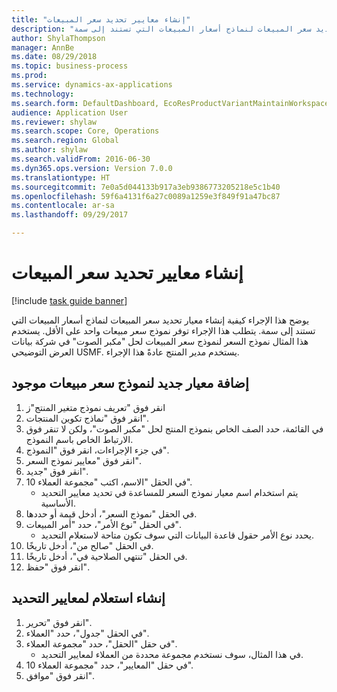 ```yaml
--- 
title: "إنشاء معايير تحديد سعر المبيعات"
description: "يوضح هذا الإجراء كيفية إنشاء معيار تحديد سعر المبيعات لنماذج أسعار المبيعات التي تستند إلى سمة."
author: ShylaThompson
manager: AnnBe
ms.date: 08/29/2018
ms.topic: business-process
ms.prod: 
ms.service: dynamics-ax-applications
ms.technology: 
ms.search.form: DefaultDashboard, EcoResProductVariantMaintainWorkspace, PCProductConfigurationModelListPage, PCPriceModelSelectionCriteria, SysQueryForm, SysQueryTableLookUp, SysQueryFieldLookUp
audience: Application User
ms.reviewer: shylaw
ms.search.scope: Core, Operations
ms.search.region: Global
ms.author: shylaw
ms.search.validFrom: 2016-06-30
ms.dyn365.ops.version: Version 7.0.0
ms.translationtype: HT
ms.sourcegitcommit: 7e0a5d044133b917a3eb9386773205218e5c1b40
ms.openlocfilehash: 59f6a4131f6a27c0089a1259e3f849f91a47bc87
ms.contentlocale: ar-sa
ms.lasthandoff: 09/29/2017

---
```

# <a name="create-sales-price-selection-criteria"></a>إنشاء معايير تحديد سعر المبيعات

[!include [task guide banner](../../includes/task-guide-banner.md)]

يوضح هذا الإجراء كيفية إنشاء معيار تحديد سعر المبيعات لنماذج أسعار المبيعات التي تستند إلى سمة. يتطلب هذا الإجراء توفر نموذج سعر مبيعات واحد على الأقل. يستخدم هذا المثال نموذج السعر لنموذج سعر المبيعات لحل "مكبر الصوت" في شركة بيانات العرض التوضيحي USMF.‬ يستخدم مدير المنتج عادةً هذا الإجراء.


## <a name="add-a-new-criterion-for-an-existing-sales-price-model"></a>إضافة معيار جديد لنموذج سعر مبيعات موجود
1. انقر فوق "تعريف نموذج متغير المنتج"ز
2. انقر فوق "نماذج تكوين المنتجات".
3. في القائمة، حدد الصف الخاص بنموذج المنتج لحل "مكبر الصوت"، ولكن لا تنقر فوق الارتباط الخاص باسم النموذج.
4. في جزء الإجراءات، انقر فوق "النموذج".
5. انقر فوق "معايير نموذج السعر".
6. انقر فوق "جديد".
7. في الحقل "الاسم، اكتب "مجموعة العملاء 10".
    * يتم استخدام اسم معيار نموذج السعر للمساعدة في تحديد معايير التحديد الأساسية.  
8. في الحقل "نموذج السعر"، أدخل قيمة أو حددها.
9. في الحقل "نوع الأمر"، حدد "أمر المبيعات".
    * يحدد نوع الأمر حقول قاعدة البيانات التي سوف تكون متاحة لاستعلام التحديد.  
10. في الحقل "صالح من"، أدخل تاريخًا.
11. في الحقل "تنتهي الصلاحية في‬"، أدخل تاريخًا.
12. انقر فوق "حفظ".

## <a name="create-the-query-for-the-selection-criteria"></a>إنشاء استعلام لمعايير التحديد
1. انقر فوق "تحرير".
2. في الحقل "جدول"، حدد "العملاء". 
3. في حقل "الحقل"، حدد "مجموعة العملاء".
    * في هذا المثال، سوف نستخدم مجموعة محددة من العملاء لمعايير التحديد.  
4. في حقل "المعايير"، حدد "مجموعة العملاء 10". 
5. انقر فوق "موافق".


